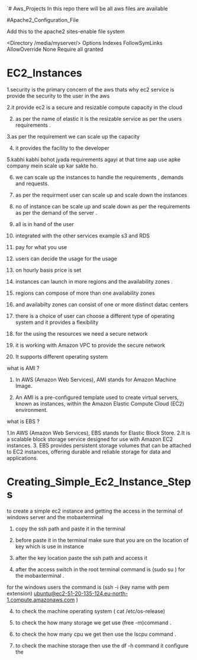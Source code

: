 `# Aws_Projects
In this repo there will be all aws files are available

#Apache2_Configuration_File

Add this to the apache2 sites-enable file system 

<Directory /media/myserver/>
            Options Indexes FollowSymLinks
            AllowOverride None
            Require all granted
    </Directory>



# EC2_Instances

1.security is the primary concern of the aws thats why ec2 service is provide the security to the user in the aws 

2.it provide ec2 is a secure and resizable compute capacity in the cloud 

2. as per the name of elastic it is the resizable service as per the users requirements .

3.as per the requirement we can scale up the capacity 

4. it provides the facility to the developer 

5.kabhi kabhi bohot jyada requirements agayi at  that time aap use apke company mein scale up kar sakte ho.

6. we can scale up the instances to handle the requirements , demands and requests.

7. as per the requirment user can scale up and scale down the instances 

8. no of instance can be scale up and scale down as per the requirements as per the demand of the server .

9. all is in hand of the user 

10. integrated with the other services example s3 and RDS

11. pay for what you use 

12. users can decide the usage for the usage 

13. on hourly basis price is set 

14. instances can launch in more regions and the availability zones .

15. regions can compose of more than one availability zones 

16. and availabilty zones can consist of one or more distinct datac centers

17. there is a choice of user can choose a different type of operating system and it provides a flexibility

18. for the using the resources we need a secure network 

19. it is working with Amazon VPC to provide the secure network 

20. It supports different operating system 


what is AMI ?

1. In AWS (Amazon Web Services), AMI stands for Amazon Machine Image.

2. An AMI is a pre-configured template used to create virtual servers, known as instances,
    within the Amazon Elastic Compute Cloud (EC2) environment.


   
what is EBS ?

1.In AWS (Amazon Web Services), EBS stands for Elastic Block Store.
2.It is a scalable block storage service designed for use with Amazon EC2 instances. 
3. EBS provides persistent storage volumes that can be attached to EC2 instances, 
 offering durable and reliable storage for data and applications.


 # Creating_Simple_Ec2_Instance_Steps

 to create a simple ec2 instance and getting the access in the terminal of windows server and the mobaxterminal 

1. copy the ssh path and paste it in the terminal 

1. before paste it in the terminal make sure that you are on the location of key which is use in instance 

2. after the key location paste the ssh path and access it 

3. after the access switch in the root terminal command is (sudo su ) for the mobaxterminal .

for the windows users the command is (ssh -i (key name with pem extension) ubuntu@ec2-51-20-135-124.eu-north-1.compute.amazonaws.com )

4. to check the machine operating system ( cat /etc/os-release)

5. to check the how many storage we get use (free -m)command .

6. to check the how many cpu we get then use the lscpu command .

7. to check the machine storage then use the df -h command it configure the  


